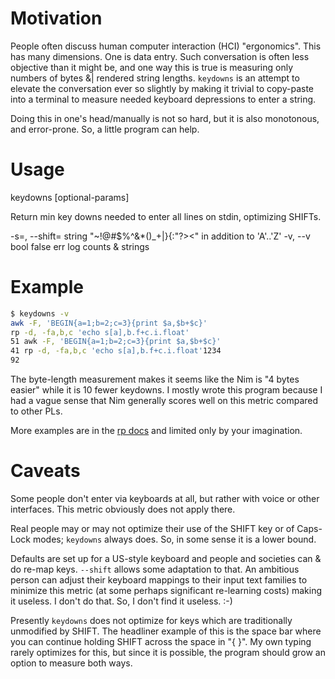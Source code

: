 Motivation
==========
People often discuss human computer interaction (HCI) "ergonomics".  This has
many dimensions.  One is data entry.  Such conversation is often less objective
than it might be, and one way this is true is measuring only numbers of bytes &|
rendered string lengths.  `keydowns` is an attempt to elevate the conversation
ever so slightly by making it trivial to copy-paste into a terminal to measure
needed keyboard depressions to enter a string.

Doing this in one's head/manually is not so hard, but it is also monotonous, and
error-prone.  So, a little program can help.

Usage
=====
  keydowns [optional-params]

Return min key downs needed to enter all lines on stdin, optimizing SHIFTs.

  -s=, --shift= string "~!@#$%^&*()_+|}{:\"?><" in addition to 'A'..'Z'
  -v, --v       bool   false                    err log counts & strings

Example
=======
```sh
$ keydowns -v
awk -F, 'BEGIN{a=1;b=2;c=3}{print $a,$b+$c}'
rp -d, -fa,b,c 'echo s[a],b.f+c.i.float'
51 awk -F, 'BEGIN{a=1;b=2;c=3}{print $a,$b+$c}'
41 rp -d, -fa,b,c 'echo s[a],b.f+c.i.float'1234
92
```
The byte-length measurement makes it seems like the Nim is "4 bytes easier"
while it is 10 fewer keydowns.  I mostly wrote this program because I had a
vague sense that Nim generally scores well on this metric compared to other PLs.

More examples are in the [rp docs](rp.md#comparing-examples-to-awk) and limited
only by your imagination.

Caveats
=======
Some people don't enter via keyboards at all, but rather with voice or other
interfaces.  This metric obviously does not apply there.

Real people may or may not optimize their use of the SHIFT key or of Caps-Lock
modes; `keydowns` always does.  So, in some sense it is a lower bound.

Defaults are set up for a US-style keyboard and people and societies can & do
re-map keys.  `--shift` allows some adaptation to that.  An ambitious person can
adjust their keyboard mappings to their input text families to minimize this
metric (at some perhaps significant re-learning costs) making it useless.
I don't do that.  So, I don't find it useless. :-)

Presently `keydowns` does not optimize for keys which are traditionally
unmodified by SHIFT.  The headliner example of this is the space bar where you
can continue holding SHIFT across the space in "{ }".  My own typing rarely
optimizes for this, but since it is possible, the program should grow an option
to measure both ways.

